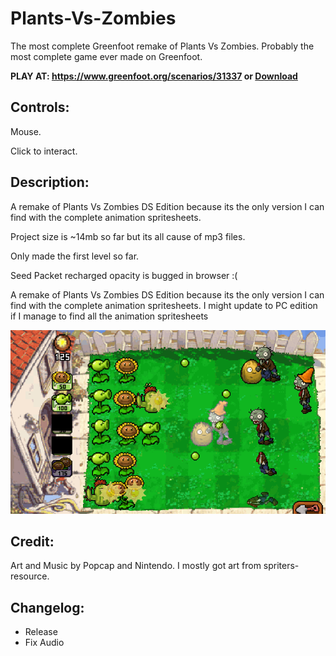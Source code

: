 # Plants-Vs-Zombies
The most complete Greenfoot remake of Plants Vs Zombies. Probably the most complete game ever made on Greenfoot.

**PLAY AT: https://www.greenfoot.org/scenarios/31337 or [Download](https://github.com/TheExploration/Plants-Vs-Zombies/releases/download/0.1/PVZ.gfar)**

## Controls:
Mouse.

Click to interact.



## Description:
A remake of Plants Vs Zombies DS Edition because its the only version I can find with the complete animation spritesheets.

Project size is ~14mb so far but its all cause of mp3 files.

Only made the first level so far.

Seed Packet recharged opacity is bugged in browser :(


A remake of Plants Vs Zombies DS Edition because its the only version I can find with the complete animation spritesheets. 
I might update to PC edition if I manage to find all the animation spritesheets

![demo](https://github.com/TheExploration/Plants-Vs-Zombies/blob/master/demo.png)


## Credit:
Art and Music by Popcap and Nintendo.
I mostly got art from spriters-resource.



## Changelog:
- Release
- Fix Audio